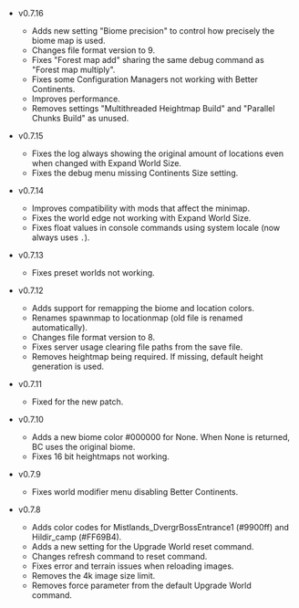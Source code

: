 - v0.7.16
  - Adds new setting "Biome precision" to control how precisely the biome map is used.
  - Changes file format version to 9.
  - Fixes "Forest map add" sharing the same debug command as "Forest map multiply".
  - Fixes some Configuration Managers not working with Better Continents.
  - Improves performance.
  - Removes settings "Multithreaded Heightmap Build" and "Parallel Chunks Build" as unused.

- v0.7.15
  - Fixes the log always showing the original amount of locations even when changed with Expand World Size.
  - Fixes the debug menu missing Continents Size setting.

- v0.7.14
  - Improves compatibility with mods that affect the minimap.
  - Fixes the world edge not working with Expand World Size.
  - Fixes float values in console commands using system locale (now always uses `.`).

- v0.7.13
  - Fixes preset worlds not working.

- v0.7.12
  - Adds support for remapping the biome and location colors.
  - Renames spawnmap to locationmap (old file is renamed automatically).
  - Changes file format version to 8.
  - Fixes server usage clearing file paths from the save file.
  - Removes heightmap being required. If missing, default height generation is used.

- v0.7.11
  - Fixed for the new patch.

- v0.7.10
  - Adds a new biome color #000000 for None. When None is returned, BC uses the original biome.
  - Fixes 16 bit heightmaps not working.

- v0.7.9
  - Fixes world modifier menu disabling Better Continents.

- v0.7.8
  - Adds color codes for Mistlands_DvergrBossEntrance1 (#9900ff) and Hildir_camp (#FF69B4).
  - Adds a new setting for the Upgrade World reset command.
  - Changes refresh command to reset command.
  - Fixes error and terrain issues when reloading images.
  - Removes the 4k image size limit.
  - Removes force parameter from the default Upgrade World command.
